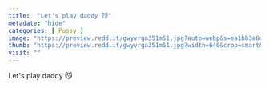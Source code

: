 ```yaml
---
title:  "Let's play daddy 😼"
metadate: "hide"
categories: [ Pussy ]
image: "https://preview.redd.it/gwyvrga351m51.jpg?auto=webp&s=ea1bb3a6d7c91c1c501ed2514314cf0ea82a36f5"
thumb: "https://preview.redd.it/gwyvrga351m51.jpg?width=640&crop=smart&auto=webp&s=b48d3697781ed8aedb6489e5bdb3f839984d4142"
visit: ""
---
```

Let's play daddy 😼
